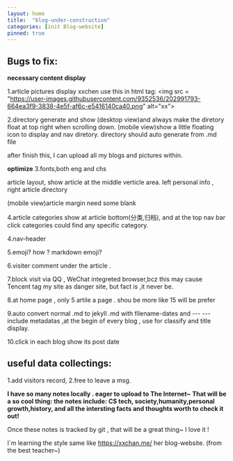 ```yaml
---
layout: home
title:  "blog-under-construction"
categories: [init Blog-website]
pinned: true
---
```

## Bugs to fix:

**necessary content display**

1.article pictures display
xxchen use this in html tag: \<img src = "https://user-images.githubusercontent.com/9352536/202991793-664ea3f9-3838-4e5f-af6c-e5416140ca40.png" alt="xx"> 

2.directory generate and show
(desktop view)and always make the diretory float at top right when scrolling down. 
(mobile view)show a little floating icon to display and nav diretory. 
directory should auto generate from .md file 

after finish this, I can upload all my blogs and pictures within.


**optimize**
3.fonts,both eng and chs

article layout, show article at the middle verticle area.
left  personal info , right article directory

(mobile view)article margin need some blank

4.article categories  show at  article bottom(分类,归档), and at the top nav bar click categories could find any specific category.

4.nav-header 

5.emoji? how ? markdown emoji?

6.visiter comment under the article .

7.block visit via QQ , WeChat integreted browser,bcz this may cause Tencent tag my site as danger site, but fact is ,it never be.
 
8.at home page , only  5 artile a page .
shou be more like 15 will be prefer

9.auto convert normal .md to jekyll .md
with filename-dates and --- ---  include metadatas ,at the begin of every blog , use for classify and title display.

10.click in each blog show its post date 

## useful data collectings:
1.add visitors record,
2.free to leave a msg.


**I have so many notes locally .
 eager to upload to The Internet~
That will be a so cool thing:
  the notes include:
    CS tech, society,humanity,personal growth,history, and all the intersting facts and thoughts worth to check it out!**

Once these notes is tracked by git , that will be a great thing~ I love it !



I\`m learning the style same like https://xxchan.me/ her blog-website. (from the best teacher~) 


